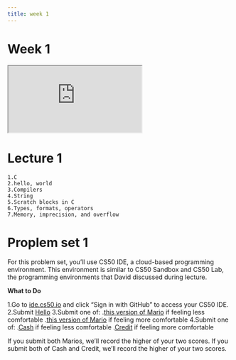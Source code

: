 ```yaml
---
title: week 1
---
```


# Week 1

<iframe src="https://www.youtube.com/embed/e9Eds2Rc_x8"></iframe>

# Lecture 1

    1.C
    2.hello, world
    3.Compilers
    4.String
    5.Scratch blocks in C
    6.Types, formats, operators
    7.Memory, imprecision, and overflow


# Proplem set 1
For this problem set, you’ll use CS50 IDE, a cloud-based programming environment. This environment is similar to CS50 Sandbox and CS50 Lab, the programming environments that David discussed during lecture.

**What to Do**

   1.Go to [ide.cs50.io](https://ide.cs50.io/) and click “Sign in with GitHub” to access your CS50 IDE.
   2.Submit [Hello](https://cs50.harvard.edu/x/2020/psets/1/hello)
   3.Submit one of: 
       .[this version of Mario](https://cs50.harvard.edu/x/2020/psets/1/mario/less) if feeling less comfortable
       .[this version of Mario](https://cs50.harvard.edu/x/2020/psets/1/mario/more) if feeling more comfortable
   4.Submit one of: 
       .[Cash](https://cs50.harvard.edu/x/2020/psets/1/cash) if feeling less comfortable
       .[Credit](https://cs50.harvard.edu/x/2020/psets/1/credit) if feeling more comfortable
        
If you submit both Marios, we’ll record the higher of your two scores. If you submit both of Cash and Credit, we’ll record the higher of your two scores.
